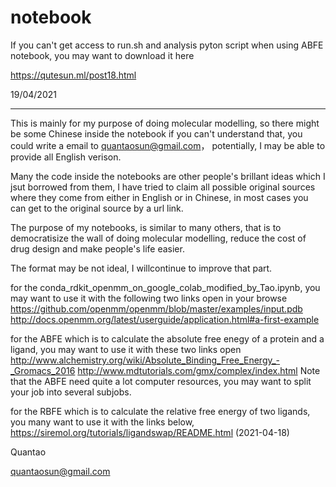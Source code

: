 # notebook
If you can't get access to run.sh and analysis pyton script when using ABFE notebook, you may want to download it here

https://qutesun.ml/post18.html

19/04/2021

-----------------------------------------------------------------------
This is mainly for my purpose of doing molecular modelling, so there might be some Chinese inside the notebook
if you can't understand that, you could write a email to quantaosun@gmail.com， potentially, I may be able to provide all English verison.

Many the code inside the notebooks are other people's brillant ideas which I jsut borrowed from them, I have tried to claim all possible original sources where they come from either in English or in Chinese, in most cases you can get to the original source by a url link.

The purpose of my notebooks, is similar to many others, that is to democratisize the wall of doing molecular modelling, reduce the cost of drug design and make people's life easier.

The format may be not ideal, I willcontinue to improve that part.

for the  conda_rdkit_openmm_on_google_colab_modified_by_Tao.ipynb, you may want to use it with the following two links open in your browse
https://github.com/openmm/openmm/blob/master/examples/input.pdb 
http://docs.openmm.org/latest/userguide/application.html#a-first-example

for the ABFE which is to calculate the absolute free enegy of a protein and a ligand, you may want to use it with these two links open 
http://www.alchemistry.org/wiki/Absolute_Binding_Free_Energy_-_Gromacs_2016
http://www.mdtutorials.com/gmx/complex/index.html
Note that the ABFE need quite a lot computer resources, you may want to split your job into several subjobs.

for the RBFE which is to calculate the relative free energy of two ligands, you many want to use it with the links below,
https://siremol.org/tutorials/ligandswap/README.html (2021-04-18)


Quantao

quantaosun@gmail.com
